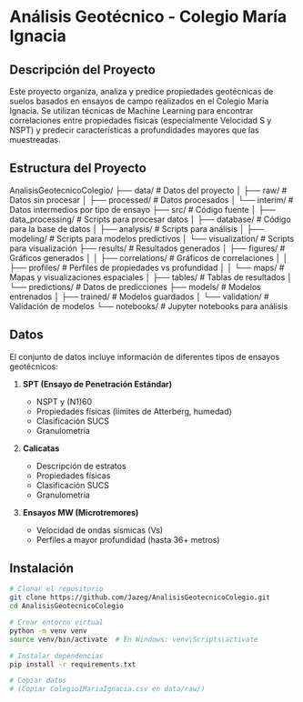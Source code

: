 # Análisis Geotécnico - Colegio María Ignacia

## Descripción del Proyecto

Este proyecto organiza, analiza y predice propiedades geotécnicas de suelos basados en ensayos de campo realizados en el Colegio María Ignacia. Se utilizan técnicas de Machine Learning para encontrar correlaciones entre propiedades físicas (especialmente Velocidad S y NSPT) y predecir características a profundidades mayores que las muestreadas.

## Estructura del Proyecto
AnalisisGeotecnicoColegio/
├── data/                          # Datos del proyecto
│   ├── raw/                       # Datos sin procesar
│   ├── processed/                 # Datos procesados
│   └── interim/                   # Datos intermedios por tipo de ensayo
├── src/                           # Código fuente
│   ├── data_processing/           # Scripts para procesar datos
│   ├── database/                  # Código para la base de datos
│   ├── analysis/                  # Scripts para análisis
│   ├── modeling/                  # Scripts para modelos predictivos
│   └── visualization/             # Scripts para visualización
├── results/                       # Resultados generados
│   ├── figures/                   # Gráficos generados
│   │   ├── correlations/          # Gráficos de correlaciones
│   │   ├── profiles/              # Perfiles de propiedades vs profundidad
│   │   └── maps/                  # Mapas y visualizaciones espaciales
│   ├── tables/                    # Tablas de resultados
│   └── predictions/               # Datos de predicciones
├── models/                        # Modelos entrenados
│   ├── trained/                   # Modelos guardados
│   └── validation/                # Validación de modelos
└── notebooks/                     # Jupyter notebooks para análisis

## Datos

El conjunto de datos incluye información de diferentes tipos de ensayos geotécnicos:

1. **SPT (Ensayo de Penetración Estándar)**
   - NSPT y (N1)60
   - Propiedades físicas (límites de Atterberg, humedad)
   - Clasificación SUCS
   - Granulometría

2. **Calicatas**
   - Descripción de estratos
   - Propiedades físicas
   - Clasificación SUCS
   - Granulometría

3. **Ensayos MW (Microtremores)**
   - Velocidad de ondas sísmicas (Vs)
   - Perfiles a mayor profundidad (hasta 36+ metros)

## Instalación

```bash
# Clonar el repositorio
git clone https://github.com/Jazeg/AnalisisGeotecnicoColegio.git
cd AnalisisGeotecnicoColegio

# Crear entorno virtual
python -m venv venv
source venv/bin/activate  # En Windows: venv\Scripts\activate

# Instalar dependencias
pip install -r requirements.txt

# Copiar datos
# (Copiar Colegio1MariaIgnacia.csv en data/raw/)

